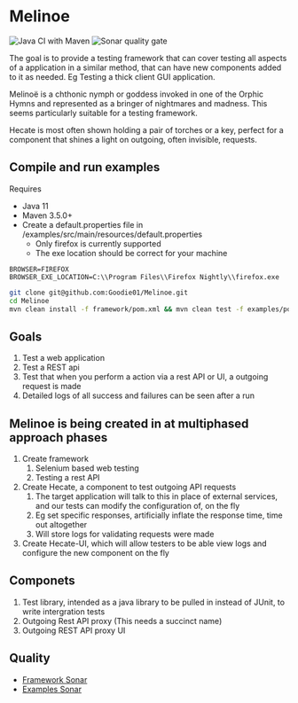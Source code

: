 # Melinoe
![Java CI with Maven](https://github.com/Goodie01/Melinoe/workflows/Java%20CI%20with%20Maven/badge.svg)
![Sonar quality gate](https://img.shields.io/sonar/quality_gate/Goodie01_BookInformation?server=https://sonarcloud.io)


The goal is to provide a testing framework that can cover testing all aspects of a application in a similar method, that can have new components added to it as needed. Eg Testing a thick client GUI application.

Melinoë is a chthonic nymph or goddess invoked in one of the Orphic Hymns and represented as a bringer of nightmares and madness. This seems particularly suitable for a testing framework.

Hecate is most often shown holding a pair of torches or a key, perfect for a component that shines a light on outgoing, often invisible, requests.

## Compile and run examples

Requires
* Java 11
* Maven 3.5.0+
* Create a default.properties file in /examples/src/main/resources/default.properties
    * Only firefox is currently supported
    * The exe location should be correct for your machine

```properties
BROWSER=FIREFOX
BROWSER_EXE_LOCATION=C:\\Program Files\\Firefox Nightly\\firefox.exe
```

```bash
git clone git@github.com:Goodie01/Melinoe.git
cd Melinoe
mvn clean install -f framework/pom.xml && mvn clean test -f examples/pom.xml
```

## Goals
1. Test a web application
1. Test a REST api
1. Test that when you perform a action via a rest API or UI, a outgoing request is made
1. Detailed logs of all success and failures can be seen after a run

## Melinoe is being created in at multiphased approach phases
1. Create framework
   1. Selenium based web testing
   1. Testing a rest API
1. Create Hecate, a component to test outgoing API requests
   1. The target application will talk to this in place of external services, and our tests can modify the configuration of, on the fly
   1. Eg set specific responses, artificially inflate the response time, time out altogether
   1. Will store logs for validating requests were made
1. Create Hecate-UI, which will allow testers to be able view logs and configure the new component on the fly

## Componets
1. Test library, intended as a java library to be pulled in instead of JUnit, to write intergration tests
1. Outgoing Rest API proxy (This needs a succinct name)
1. Outgoing REST API proxy UI


## Quality
* [Framework Sonar](https://sonarcloud.io/dashboard?id=Goodie01_BookInformation)
* [Examples Sonar](https://sonarcloud.io/dashboard?id=Goodie01_BookInformation2)
